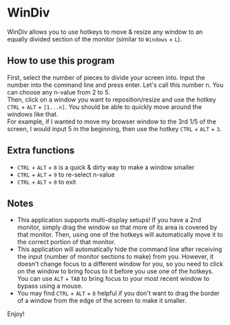 # WinDiv
WinDiv allows you to use hotkeys to move & resize any window to an equally divided section of the monitor (similar to `Windows` + `L`). 

## How to use this program
First, select the number of pieces to divide your screen into. Input the number into the command line and press enter. Let's call this number n. You can choose any n-value from 2 to 5. <br/>
Then, click on a window you want to reposition/resize and use the hotkey `CTRL` + `ALT` + `[1...n]`. You should be able to quickly move around the windows like that.<br/>
For example, if I wanted to move my browser window to the 3rd 1/5 of the screen, I would input 5 in the beginning, then use the hotkey `CTRL` + `ALT` + `3`.

## Extra functions
- `CTRL` + `ALT` + `8` is a quick & dirty way to make a window smaller
- `CTRL` + `ALT` + `9` to re-select n-value
- `CTRL` + `ALT` + `0` to exit

## Notes
- This application supports multi-display setups! If you have a 2nd monitor, simply drag the window so that more of its area is covered by that monitor. Then, using one of the hotkeys will automatically move it to the correct portion of that monitor.
- This application will automatically hide the command line after receiving the input (number of monitor sections to make) from you. However, it doesn't change focus to a different window for you, so you need to click on the window to bring focus to it before you use one of the hotkeys. You can use `ALT` + `TAB` to bring focus to your most recent window to bypass using a mouse.
- You may find `CTRL` + `ALT` + `8` helpful if you don't want to drag the border of a window from the edge of the screen to make it smaller.

Enjoy!
